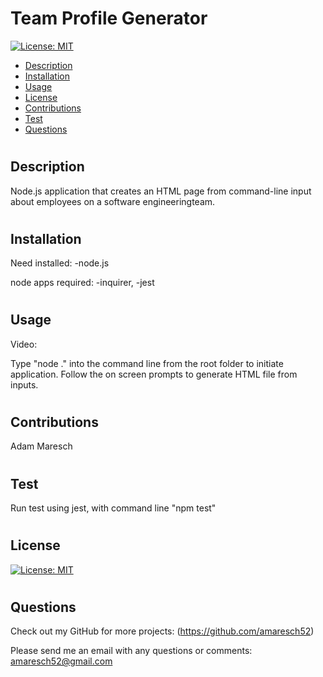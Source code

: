 # Team Profile Generator

[![License: MIT](https://img.shields.io/badge/License-MIT-yellow.svg)](https://opensource.org/licenses/MIT)

- [Description](#description)
- [Installation](#installation)
- [Usage](#usage)
- [License](#license)
- [Contributions](#contributions)
- [Test](#test)
- [Questions](#questions)

#

## Description

Node.js application that creates an HTML page from command-line input about employees on a software engineeringteam.

#

## Installation

Need installed:
-node.js

node apps required:
-inquirer,
-jest

#

## Usage

Video:

Type "node ." into the command line from the root folder to initiate application. Follow the on screen prompts to generate HTML file from inputs.

#

## Contributions

Adam Maresch

#

## Test

Run test using jest, with command line "npm test"

#

## License

[![License: MIT](https://img.shields.io/badge/License-MIT-yellow.svg)](https://opensource.org/licenses/MIT)

#

## Questions

Check out my GitHub for more projects: (https://github.com/amaresch52)

Please send me an email with any questions or comments: amaresch52@gmail.com
